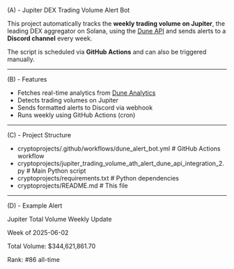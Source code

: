(A) - Jupiter DEX Trading Volume Alert Bot

This project automatically tracks the **weekly trading volume on Jupiter**, the leading DEX aggregator on Solana, using the [Dune API](https://dune.com/docs/api/) and sends alerts to a **Discord channel** every week.

The script is scheduled via **GitHub Actions** and can also be triggered manually.

---

(B) - Features

- Fetches real-time analytics from [Dune Analytics](https://dune.com/)
- Detects trading volumes on Jupiter
- Sends formatted alerts to Discord via webhook
- Runs weekly using GitHub Actions (cron)

---

(C) - Project Structure

- cryptoprojects/.github/workflows/dune_alert_bot.yml # GitHub Actions workflow
- cryptoprojects/jupiter_trading_volume_ath_alert_dune_api_integration_2.py # Main Python script
- cryptoprojects/requirements.txt # Python dependencies
- cryptoprojects/README.md # This file


---


(D) - Example Alert

Jupiter Total Volume Weekly Update

Week of 2025-06-02

Total Volume: $344,621,861.70

Rank: #86 all-time
